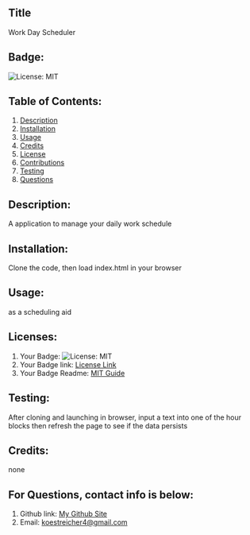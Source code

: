 
  ## Title
  Work Day Scheduler</br>
  ## Badge:
   ![License: MIT](https://img.shields.io/badge/License-MIT-blue.svg)</br>

   ## Table of Contents:
  1. [Description](#description)
  2. [Installation](#installation)
  3. [Usage](#usage)
  4. [Credits](#credits)
  5. [License](#license)
  7. [Contributions](#contribute)
  8. [Testing](#test)
  9. [Questions](#questions)</br>
  ## Description:
  A application to manage your daily work schedule</br>
  ## Installation:
  Clone the code, then load index.html in your browser</br>
  ## Usage:
  as a scheduling aid</br>
  ## Licenses:
1. Your Badge: ![License: MIT](https://img.shields.io/badge/License-MIT-blue.svg)</br>
2. Your Badge link: <a href = "https://opensource.org/licenses/MIT">License Link</a></br>
3. Your Badge Readme: <a href = "https://gist.github.com/ckib16/8732561535ed766cd6b8">MIT Guide</a></br>

  ## Testing:
  After cloning and launching in browser, input a text into one of the hour blocks then refresh the page to see if the data persists</br>

  ## Credits:
  none</br>

  ## For Questions, contact info is below:
  1. Github link: <a href = "https://github.com/Crackerbox213">My Github Site</a></br>
  2. Email: koestreicher4@gmail.com </br>
